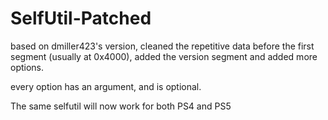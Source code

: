 # SelfUtil-Patched
based on dmiller423's version, cleaned the repetitive data before the first segment (usually at 0x4000), added the version segment and added more options.

every option has an argument, and is optional.

The same selfutil will now work for both PS4 and PS5

